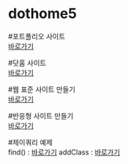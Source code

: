 # dothome5

#포트폴리오 사이트<br/>
<a href="https://limnangman96.github.io/dothome555/portfolioSite/portfolioSite.html">바로가기</a>

#닷홈 사이트<br/>
<a href="https://limnangman96.github.io/dothome555">바로가기</a>

#웹 표준 사이트 만들기<br/>
<a href="https://limnangman96.github.io/dothome555/webstandard/index.html">바로가기</a>

#반응형 사이트 만들기<br/>
<a href="https://limnangman96.github.io/dothome555/responsive/index.html">바로가기</a>

#제이쿼리 예제<br/>
find() : <a href="https://limnangman96.github.io/dothome555/jquery/jquery04_find(2).html">바로가기</a>
addClass : <a href="https://limnangman96.github.io/dothome555/jquery/jquery06_addClass(2).html">바로가기</a>
